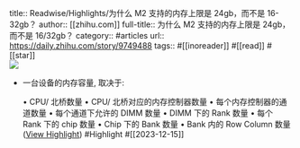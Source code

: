 title:: Readwise/Highlights/为什么 M2 支持的内存上限是 24gb，而不是 16-32gb？
author:: [[zhihu.com]]
full-title:: 为什么 M2 支持的内存上限是 24gb，而不是 16/32gb？
category:: #articles
url:: https://daily.zhihu.com/story/9749488
tags:: #[[inoreader]] #[[read]] #[[star]]  
![](https://readwise-assets.s3.amazonaws.com/static/images/article3.5c705a01b476.png)
- 一台设备的内存容量, 取决于:
  
  •   CPU/ 北桥数量
  •   CPU/ 北桥对应的内存控制器数量
  •   每个内存控制器的通道数量
  •   每个通道下允许的 DIMM 数量
  •   DIMM 下的 Rank 数量
  •   每个 Rank 下的 chip 数量
  •   Chip 下的 Bank 数量
  •   Bank 内的 Row Column 数量 ([View Highlight](https://read.readwise.io/read/01hhp32zqk9zxww9are6pppmxg)) #Highlight #[[2023-12-15]]